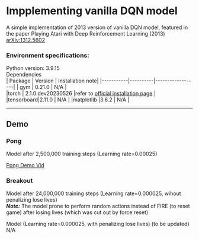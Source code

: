 # Impplementing vanilla DQN model 
A simple implementation of 2013 version of vanilla DQN model, featured in the paper Playing Atari with Deep Reinforcement Learning (2013) [arXiv:1312.5602](https://doi.org/10.48550/arXiv.1312.5602)

### Environment specifications:     
Python version:  3.9.15   
Dependencies     
| Package   |  Version | Installation note|
|-----------|----------|------------------|
| gym       |  0.21.0  |        N/A        |  
|torch      | 2.1.0.dev20230526 |refer to [official installation page](https://pytorch.org/get-started/locally/) |
|tensorboard|2.11.0    | N/A |
|matplotlib |3.6.2     | N/A |

------ 

## Demo 

### Pong
Model after 2,500,000 training steps (Learning rate=0.00025)   

[Pong Demo Vid](https://github.com/quingzz/DQN_paper/assets/90673616/830c3160-8085-4222-966e-3bc46dbfcbfd)

### Breakout 
Model after 24,000,000 training steps (Learning rate=0.000025, wihout penalizing lose lives)    
***Note:*** The model prone to perform random actions instead of FIRE (to reset game) after losing lives (which was cut out by force reset)

Model (Learning rate=0.000025, with penalizing lose lives) (to be updated)    
N/A